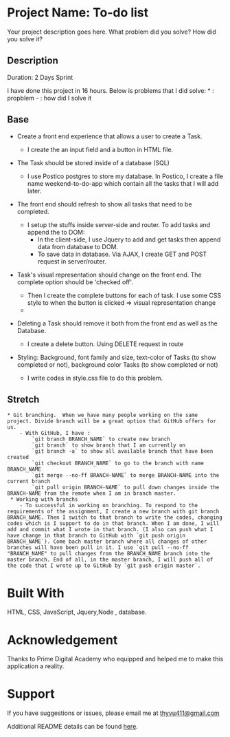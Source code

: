 # Project Name: To-do list

Your project description goes here. What problem did you solve? How did you solve it?

## Description
Duration: 2 Days Sprint

 I have done this project in 16 hours.
 Below is problems that I did solve:
    * : propblem
    - : how did I solve it

  ## Base 
  * Create a front end experience that allows a user to create a Task.
    - I create the an input field and a button in HTML file.

  * The Task should be stored inside of a database (SQL)
    - I use Postico postgres to store my database. In Postico, I create a file name weekend-to-do-app which contain all the tasks that I will add later.

  * The front end should refresh to show all tasks that need to be completed.
    - I setup the stuffs inside server-side and router. To add tasks and append the to DOM:  
        - In the client-side, I use Jquery to add and get tasks then append data from database to DOM.
        - To save data in database. Via AJAX, I create GET and POST request in server/router.

  * Task's visual representation should change on the front end. The complete option should be  'checked off'. 
    - Then I create the complete buttons for each of task. I use some CSS style to when the button is clicked => visual representation change
    - 
  * Deleting a Task should remove it both from the front end as well as the Database.
    - I create a delete button. Using DELETE request in route
        
  * Styling: Background, font family and size, text-color of Tasks (to show completed or not), background color Tasks (to show completed or not)
    - I write codes in style.css file to do this problem.


        
  ## Stretch
    * Git branching.  When we have many people working on the same project. Divide branch will be a great option that GitHub offers for us.
        - With GitHub, I have :
            `git branch BRANCH_NAME` to create new branch
            `git branch` to show branch that I am currently on
            `git branch -a` to show all available branch that have been created
            `git checkout BRANCH_NAME` to go to the branch with name BRANCH_NAME
            `git merge --no-ff BRANCH-NAME` to merge BRANCH-NAME into the current branch
            `git pull origin BRANCH-NAME` to pull down changes inside the BRANCH-NAME from the remote when I am in branch master. 
     * Working with branchs
        - To successful in working on branching. To respond to the requirements of the assignment, I create a new branch with git branch BRANCH_NAME. Then I switch to that branch to write the codes, changing codes which is I support to do in that branch. When I am done, I will add and commit what I wrote in that branch. (I also can push what I have change in that branch to GitHub with `git push origin BRANCH_NAME`). Come bach master branch where all changes of other branches will have been pull in it. I use `git pull --no-ff "BRANCH_NAME" to pull changes from the BRANCH_NAME branch into the master branch. End of all, in the master branch, I will push all of the code that I wrote up to GitHub by `git push origin master`. 


# Built With
HTML, CSS, JavaScript, Jquery,Node , database.

# Acknowledgement
Thanks to Prime Digital Academy who equipped and helped me to make this application a reality. 

# Support
If you have suggestions or issues, please email me at thyvu411@gmail.com






Additional README details can be found [here](https://github.com/PrimeAcademy/readme-template/blob/master/README.md).
